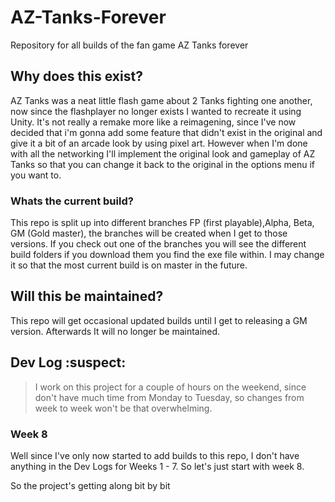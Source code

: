 # AZ-Tanks-Forever
Repository for all builds of the fan game AZ Tanks forever


## Why does this exist?
AZ Tanks was a neat little flash game about 2 Tanks fighting one another, now since the flashplayer no longer exists I wanted to recreate it using Unity. It's not really a remake more like a reimagening, since I've now decided that i'm gonna add some feature that didn't exist in the original and give it a bit of an arcade look by using pixel art. However when I'm done with all the networking I'll implement the original look and gameplay of AZ Tanks so that you can change it back to the original in the options menu if you want to.

### Whats the current build?
This repo is split up into different branches FP (first playable),Alpha, Beta, GM (Gold master), the branches will be created when I get to those versions. If you check out one of the branches you will see the different build folders if you download them you find the exe file within. I may change it so that the most current build is on master in the future.

## Will this be maintained?
This repo will get occasional updated builds until I get to releasing a GM version. Afterwards It will no longer be maintained.

 
<!--If you like to donate something to the project here is my patreon--> 
<!--https://www.patreon.com/user?u=54915455--> 

## Dev Log :suspect:

> I work on this project for a couple of hours on the weekend, since don't have much time from Monday to Tuesday, so changes from week to week won't be that overwhelming.

### Week 8
Well since I've only now started to add builds to this repo, I don't have anything in the Dev Logs for Weeks 1 - 7. So let's just start with week 8.

So the project's getting along bit by bit

